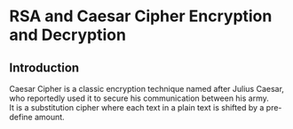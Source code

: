 # RSA and Caesar Cipher Encryption and Decryption   
## Introduction   
Caesar Cipher is a classic encryption technique named after Julius Caesar, who reportedly used it to secure his communication between his army.   
It is a substitution cipher where each text in a plain text is shifted by a pre-define amount.
